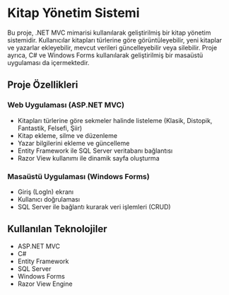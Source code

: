 # Kitap Yönetim Sistemi

Bu proje, .NET MVC mimarisi kullanılarak geliştirilmiş bir kitap yönetim sistemidir. Kullanıcılar kitapları türlerine göre görüntüleyebilir, yeni kitaplar ve yazarlar ekleyebilir, mevcut verileri güncelleyebilir veya silebilir. Proje ayrıca, C# ve Windows Forms kullanılarak geliştirilmiş bir masaüstü uygulaması da içermektedir.

## Proje Özellikleri

### Web Uygulaması (ASP.NET MVC)
- Kitapları türlerine göre sekmeler halinde listeleme (Klasik, Distopik, Fantastik, Felsefi, Şiir)
- Kitap ekleme, silme ve düzenleme
- Yazar bilgilerini ekleme ve güncelleme
- Entity Framework ile SQL Server veritabanı bağlantısı
- Razor View kullanımı ile dinamik sayfa oluşturma

### Masaüstü Uygulaması (Windows Forms)
- Giriş (LogIn) ekranı
- Kullanıcı doğrulaması
- SQL Server ile bağlantı kurarak veri işlemleri (CRUD)

## Kullanılan Teknolojiler

- ASP.NET MVC
- C#
- Entity Framework
- SQL Server
- Windows Forms
- Razor View Engine
